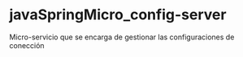 # javaSpringMicro_config-server
Micro-servicio que se encarga de gestionar las configuraciones de conección
